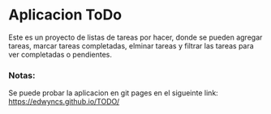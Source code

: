# Aplicacion ToDo

Este es un proyecto de listas de tareas por hacer, donde se pueden agregar tareas, marcar tareas completadas, elminar tareas y filtrar las tareas para ver completadas o pendientes.

### Notas:
Se puede probar la aplicacion en git pages en el sigueinte link: https://edwyncs.github.io/TODO/